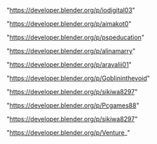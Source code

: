 "https://developer.blender.org/p/iodigital03"

"https://developer.blender.org/p/aimakot0"

"https://developer.blender.org/p/pspeducation"

"https://developer.blender.org/p/alinamarry"

"https://developer.blender.org/p/aravalii01"

"https://developer.blender.org/p/Goblininthevoid"

"https://developer.blender.org/p/sikiwa8297"

"https://developer.blender.org/p/Pcgames88"

 
"https://developer.blender.org/p/sikiwa8297"


"https://developer.blender.org/p/Venture_"


 
